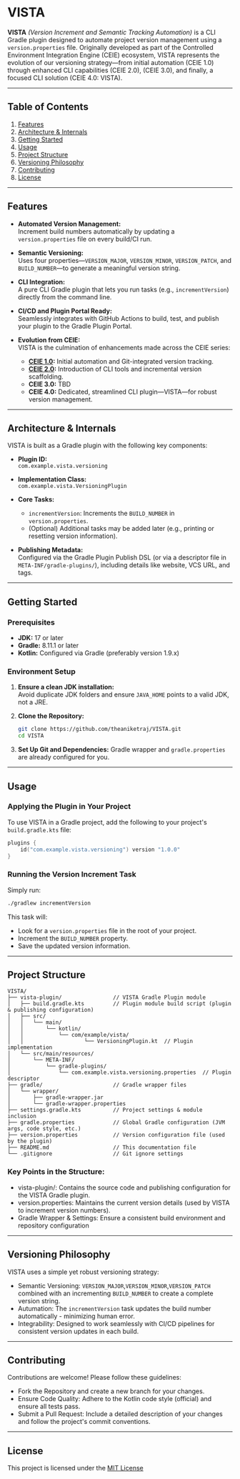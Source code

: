 # VISTA

**VISTA** *(Version Increment and Semantic Tracking Automation)* is a CLI Gradle plugin designed to automate project version management using a `version.properties` file. Originally developed as part of the Controlled Environment Integration Engine (CEIE) ecosystem, VISTA represents the evolution of our versioning strategy—from initial automation (CEIE 1.0) through enhanced CLI capabilities (CEIE 2.0), (CEIE 3.0), and finally, a focused CLI solution (CEIE 4.0: VISTA).

---

## Table of Contents

1. [Features](#features)
2. [Architecture & Internals](#architecture--internals)
3. [Getting Started](#getting-started)
4. [Usage](#usage)
5. [Project Structure](#project-structure)
6. [Versioning Philosophy](#versioning-philosophy)
7. [Contributing](#contributing)
8. [License](#license)

---

## Features

- **Automated Version Management:**  
  Increment build numbers automatically by updating a `version.properties` file on every build/CI run.
  
- **Semantic Versioning:**  
  Uses four properties—`VERSION_MAJOR`, `VERSION_MINOR`, `VERSION_PATCH`, and `BUILD_NUMBER`—to generate a meaningful version string.
  
- **CLI Integration:**  
  A pure CLI Gradle plugin that lets you run tasks (e.g., `incrementVersion`) directly from the command line.
  
- **CI/CD and Plugin Portal Ready:**  
  Seamlessly integrates with GitHub Actions to build, test, and publish your plugin to the Gradle Plugin Portal.
  
- **Evolution from CEIE:**  
  VISTA is the culmination of enhancements made across the CEIE series:
  - **[CEIE 1.0](https://github.com/theaniketraj/git-setup-ceie):** Initial automation and Git-integrated version tracking.
  - **[CEIE 2.0](https://github.com/theaniketraj/ceie):** Introduction of CLI tools and incremental version scaffolding.
  - **CEIE 3.0:** TBD
  - **CEIE 4.0:** Dedicated, streamlined CLI plugin—VISTA—for robust version management.

---

## Architecture & Internals

VISTA is built as a Gradle plugin with the following key components:

- **Plugin ID:**  
  `com.example.vista.versioning`
  
- **Implementation Class:**  
  `com.example.vista.VersioningPlugin`
  
- **Core Tasks:**  
  - `incrementVersion`: Increments the `BUILD_NUMBER` in `version.properties`.
  - (Optional) Additional tasks may be added later (e.g., printing or resetting version information).

- **Publishing Metadata:**  
  Configured via the Gradle Plugin Publish DSL (or via a descriptor file in `META-INF/gradle-plugins/`), including details like website, VCS URL, and tags.

---

## Getting Started

### Prerequisites

- **JDK:** 17 or later
- **Gradle:** 8.11.1 or later
- **Kotlin:** Configured via Gradle (preferably version 1.9.x)

### Environment Setup

1. **Ensure a clean JDK installation:**  
   Avoid duplicate JDK folders and ensure `JAVA_HOME` points to a valid JDK, not a JRE.

2. **Clone the Repository:**  
   ```bash
   git clone https://github.com/theaniketraj/VISTA.git
   cd VISTA
   ```

3. **Set Up Git and Dependencies:**
    Gradle wrapper and ```gradle.properties``` are already configured for you.

---

## Usage

### Applying the Plugin in Your Project
To use VISTA in a Gradle project, add the following to your project's ```build.gradle.kts``` file:
```kotlin
plugins {
    id("com.example.vista.versioning") version "1.0.0"
}
```

### Running the Version Increment Task
Simply run:
```bash
./gradlew incrementVersion
```
This task will:
- Look for a ```version.properties``` file in the root of your project.
- Increment the ```BUILD_NUMBER``` property.
- Save the updated version information.

---

## Project Structure
```pgsql
VISTA/
├── vista-plugin/                // VISTA Gradle Plugin module
│   ├── build.gradle.kts         // Plugin module build script (plugin & publishing configuration)
│   ├── src/
│   │   └── main/
│   │       └── kotlin/
│   │           └── com/example/vista/
│   │                   └── VersioningPlugin.kt  // Plugin implementation
│   └── src/main/resources/
│       └── META-INF/
│           └── gradle-plugins/
│               └── com.example.vista.versioning.properties  // Plugin descriptor
├── gradle/                      // Gradle wrapper files
│   └── wrapper/
│       ├── gradle-wrapper.jar
│       └── gradle-wrapper.properties
├── settings.gradle.kts          // Project settings & module inclusion
├── gradle.properties            // Global Gradle configuration (JVM args, code style, etc.)
├── version.properties           // Version configuration file (used by the plugin)
├── README.md                    // This documentation file
└── .gitignore                   // Git ignore settings
```
### Key Points in the Structure:
- vista-plugin/: Contains the source code and publishing configuration for the VISTA Gradle plugin.
- version.properties: Maintains the current version details (used by VISTA to increment version numbers).
- Gradle Wrapper & Settings: Ensure a consistent build environment and repository configuration

---

## Versioning Philosophy
VISTA uses a simple yet robust versioning strategy:
- Semantic Versioning:
```VERSION_MAJOR```,```VERSION_MINOR```,```VERSION_PATCH``` combined with an incrementing ```BUILD_NUMBER``` to create a complete version string.
- Autumation:
The ```incrementVersion``` task updates the build number automatically - minimizing human error.
- Integrability:
Designed to work seamlessly with CI/CD pipelines for consistent version updates in each build.

---

## Contributing
Contributions are welcome! Please follow these guidelines:
- Fork the Repository and create a new branch for your changes.
- Ensure Code Quality:
Adhere to the Kotlin code style (official) and ensure all tests pass.
- Submit a Pull Request:
Include a detailed description of your changes and follow the project's commit conventions.

---

## License
This project is licensed under the [MIT License](https://github.com/theaniketraj/VISTA/blob/main/LICENSE)
